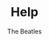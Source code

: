 ---
layout: post
title: Help
author: The Beatles
language: "Français"
image:
  artist: the-beatles.png
---
